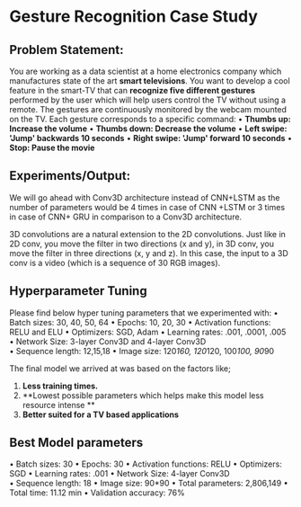 # Gesture Recognition Case Study

## Problem Statement:
You are working as a data scientist at a home electronics company which manufactures state of the art **smart televisions**. You want to develop a cool feature in the smart-TV that can **recognize five different gestures** performed by the user which will help users control the TV without using a remote. 
The gestures are continuously monitored by the webcam mounted on the TV. Each gesture corresponds to a specific command:
•	**Thumbs up:  Increase the volume**
•	**Thumbs down: Decrease the volume**
•	**Left swipe: 'Jump' backwards 10 seconds**
•	**Right swipe: 'Jump' forward 10 seconds**
•	**Stop: Pause the movie**

## Experiments/Output:
We will go ahead with Conv3D architecture instead of CNN+LSTM as the number of parameters would be 4 times in case of CNN +LSTM or 3 times in case of CNN+ GRU in comparison to a Conv3D architecture.

3D convolutions are a natural extension to the 2D convolutions. Just like in 2D conv, you move the filter in two directions (x and y), in 3D conv, you move the filter in three directions (x, y and z). In this case, the input to a 3D conv is a video (which is a sequence of 30 RGB images).

## Hyperparameter Tuning 
Please find below hyper tuning parameters that we experimented with:
•	Batch sizes: 30, 40, 50, 64 
•	Epochs: 10, 20, 30
•	Activation functions: RELU and ELU
•	Optimizers: SGD, Adam
•	Learning rates: .001, .0001, .005 
•	Network Size: 3-layer Conv3D and 4-layer Conv3D  
•	Sequence length: 12,15,18
•	Image size: 120*160, 120*120, 100*100, 90*90

The final model we arrived at was based on the factors like;
1.	**Less training times.**
2.	**Lowest possible parameters which helps make this model less resource intense **
3.	**Better suited for a TV based applications**

## Best Model parameters
•	Batch sizes: 30 
•	Epochs: 30
•	Activation functions: RELU 
•	Optimizers: SGD 
•	Learning rates: .001 
•	Network Size: 4-layer Conv3D  
•	Sequence length: 18
•	Image size: 90*90
•	Total parameters: 2,806,149
•	Total time: 11.12 min
•	Validation accuracy: 76%


